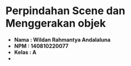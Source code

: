 # Perpindahan Scene dan Menggerakan objek

- **Nama : Wildan Rahmantya Andalaluna**  
- **NPM : 140810220077**  
- **Kelas : A**  
- 


 

